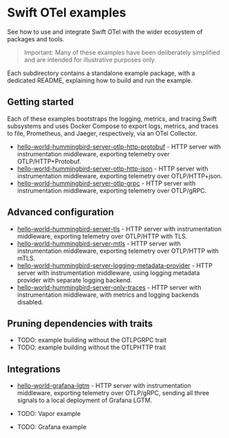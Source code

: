 # Swift OTel examples

See how to use and integrate Swift OTel with the wider ecosystem of packages and tools.

> Important: Many of these examples have been deliberately simplified and are intended for illustrative purposes only.

Each subdirectory contains a standalone example package, with a dedicated README, explaining how to build and run the
example.

## Getting started

Each of these examples bootstraps the logging, metrics, and tracing Swift subsystems and uses Docker Compose to export
logs, metrics, and traces to file, Prometheus, and Jaeger, respectively, via an OTel Collector.

- [hello-world-hummingbird-server-otlp-http-protobuf](./hello-world-hummingbird-server-otlp-http-protobuf) - HTTP server
  with instrumentation middleware, exporting telemetry over OTLP/HTTP+Protobuf.
- [hello-world-hummingbird-server-otlp-http-json](./hello-world-hummingbird-server-otlp-http-json) - HTTP server
  with instrumentation middleware, exporting telemetry over OTLP/HTTP+json.
- [hello-world-hummingbird-server-otlp-grpc](./hello-world-hummingbird-server-otlp-grpc) - HTTP server
  with instrumentation middleware, exporting telemetry over OTLP/gRPC.

## Advanced configuration

- [hello-world-hummingbird-server-tls](./hello-world-hummingbird-server-tls) - HTTP server
  with instrumentation middleware, exporting telemetry over OTLP/HTTP with TLS.
- [hello-world-hummingbird-server-mtls](./hello-world-hummingbird-server-mtls) - HTTP server
  with instrumentation middleware, exporting telemetry over OTLP/HTTP with mTLS.
- [hello-world-hummingbird-server-logging-metadata-provider](./hello-world-hummingbird-server-logging-metadata-provider) - HTTP server
  with instrumentation middleware, using logging metadata provider with separate logging backend.
- [hello-world-hummingbird-server-only-traces](./hello-world-hummingbird-server-only-traces) - HTTP server
  with instrumentation middleware, with metrics and logging backends disabled.

## Pruning dependencies with traits

- TODO: example building without the OTLPGRPC trait
- TODO: example building without the OTLPHTTP trait

## Integrations

- [hello-world-grafana-lgtm](./hello-world-grafana-lgtm) - HTTP server with instrumentation middleware,
  exporting telemetry over OTLP/gRPC, sending all three signals to a local deployment of Grafana LGTM.

- TODO: Vapor example
- TODO: Grafana example
